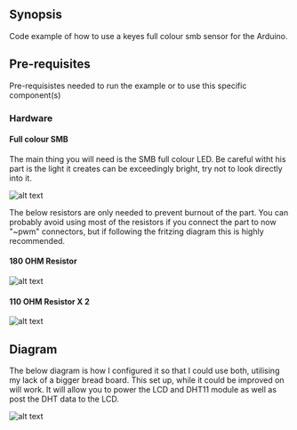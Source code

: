 ## Synopsis

Code example of how to use a keyes full colour smb sensor for the Arduino.

## Pre-requisites

Pre-requisistes needed to run the example or to use this specific component(s)

### Hardware

#### Full colour SMB

The main thing you will need is the SMB full colour LED. Be careful witht his part is the light it creates can be exceedingly bright, try not to look directly into it.

![alt text](https://arduinomodules.info/wp-content/uploads/KY-009_RGB_full_color_LED_SMD_arduino_module-240x240.jpg "SMB")


The below resistors are only needed to prevent burnout of the part. You can probably avoid using most of the resistors if you connect the part to now "~pwm" connectors, but if following the fritzing diagram this is highly recommended. 

#### 180 OHM Resistor

![alt text](http://iamtechnical.com/sites/default/files/180-ohm-resistor-color-code.jpg "180 Ohm resistor")

#### 110 OHM Resistor X 2

![alt text](https://www.palmar.co.ke/wp-content/uploads/2017/12/110-R-1-4w-500x500.jpg "110 Ohm resistor")

## Diagram

The below diagram is how I configured it so that I could use both, utilising my lack of a bigger bread board. This set up, while it could be improved on will work. It will allow you to power the LCD and DHT11 module as well as post the DHT data to the LCD.

![alt text](RGB_LED_SMB.png "LED SMB diagram")